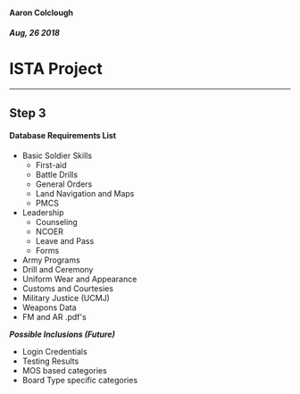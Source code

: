 #### Aaron Colclough
##### Aug, 26 2018
 
# ISTA Project
---
## Step 3
 
#### Database Requirements List
 
- Basic Soldier Skills
	- First-aid
	- Battle Drills
	- General Orders
	- Land Navigation and Maps
	- PMCS
- Leadership
	- Counseling
	- NCOER
	- Leave and Pass
	- Forms
- Army Programs
- Drill and Ceremony
- Uniform Wear and Appearance
- Customs and Courtesies
- Military Justice (UCMJ)
- Weapons Data
- FM and AR .pdf's
 
***Possible Inclusions (Future)***
 
- Login Credentials
- Testing Results
- MOS based categories
- Board Type specific categories
 